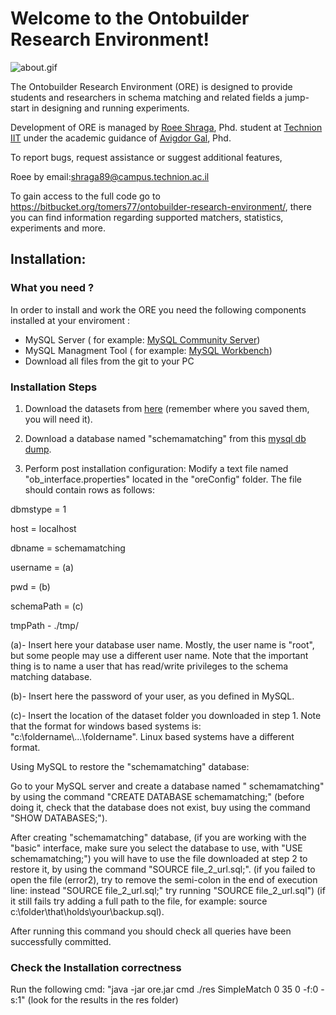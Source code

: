 # Welcome to the Ontobuilder Research Environment! #


![about.gif](https://bitbucket.org/repo/n9GKe/images/3183918637-about.gif)


The Ontobuilder Research Environment (ORE) is designed to provide students and researchers in schema matching and related fields a jump-start in designing and running experiments. 

Development of ORE is managed by [Roee Shraga](sites.google.com/view/roee-shraga), Phd. student at [Technion IIT](http://www.technion.ac.il) under the academic guidance of [Avigdor Gal](http://ie.technion.ac.il/~avigal), Phd.

 To report bugs, request assistance or suggest additional features,

Roee by email:shraga89@campus.technion.ac.il

To gain access to the full code go to https://bitbucket.org/tomers77/ontobuilder-research-environment/, there you can find information regarding supported matchers, statistics, experiments and more.

## Installation: ##
### What you need ? ###

In order to install and work the ORE you need the following components installed at your enviroment :

* MySQL Server ( for example: [MySQL Community Server](http://dev.mysql.com/downloads/mysql/))
* MySQL Managment Tool ( for example: [MySQL Workbench](https://dev.mysql.com/downloads/workbench/))
* Download all files from the git to your PC

### Installation Steps ###

1. Download the datasets from [here](https://bitbucket.org/tomers77/ontobuilder-research-environment/downloads/dataset.zip) (remember where you saved them, you will need it).
2. Download a database named "schemamatching" from this [mysql db dump](https://bitbucket.org/tomers77/ontobuilder-research-environment/downloads/schemamatching_02_04_13.sql).

3. Perform post installation configuration:
Modify a text file named "ob_interface.properties" located in the "oreConfig" folder. The file should contain rows as follows:

dbmstype = 1

host = localhost

dbname = schemamatching

username = (a)

pwd = (b)

schemaPath = (c)

tmpPath - ./tmp/ 

(a)- Insert here your database user name. Mostly, the user name is "root", but some people may use a different user name. 
Note that the important thing is to name a user that has read/write privileges to the schema matching database.

(b)- Insert here the password of your user, as you defined in MySQL.

(c)- Insert the location of the dataset folder you downloaded in step 1.
Note that the format for windows based systems is: "c:\\foldername\\...\\foldername". Linux based systems have a different format.

Using MySQL to restore the "schemamatching" database:

Go to your MySQL server and create a database named " schemamatching" by using the command "CREATE DATABASE schemamatching;"
(before doing it, check that the database does not exist, buy using the command "SHOW DATABASES;").

After creating "schemamatching" database, (if you are working with the "basic" interface, make sure you select the database to use, with "USE schemamatching;") you will have to use the file downloaded at step 2 to restore it, by using the command "SOURCE file_2_url.sql;".
(if you failed to open the file (error2), try to remove the semi-colon in the end of execution line: instead "SOURCE file_2_url.sql;" try running "SOURCE file_2_url.sql") 
(if it still fails try adding a full path to the file, for example: source c:\folder\that\holds\your\backup.sql).

After running this command you should check all queries have been successfully committed.

### Check the Installation correctness ###
Run the following cmd: "java -jar ore.jar cmd ./res SimpleMatch 0 35 0 -f:0 -s:1"
(look for the results in the res folder)
